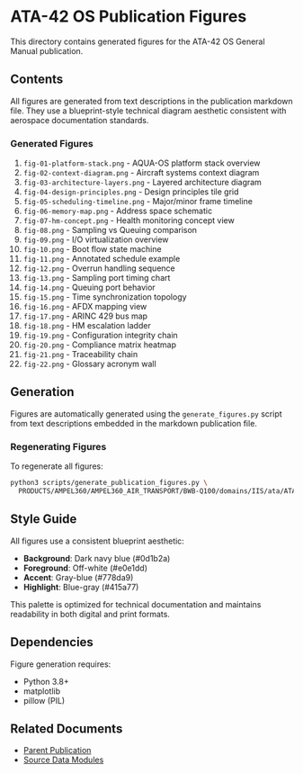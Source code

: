 # ATA-42 OS Publication Figures

This directory contains generated figures for the ATA-42 OS General Manual publication.

## Contents

All figures are generated from text descriptions in the publication markdown file. They use a blueprint-style technical diagram aesthetic consistent with aerospace documentation standards.

### Generated Figures

1. `fig-01-platform-stack.png` - AQUA-OS platform stack overview
2. `fig-02-context-diagram.png` - Aircraft systems context diagram  
3. `fig-03-architecture-layers.png` - Layered architecture diagram
4. `fig-04-design-principles.png` - Design principles tile grid
5. `fig-05-scheduling-timeline.png` - Major/minor frame timeline
6. `fig-06-memory-map.png` - Address space schematic
7. `fig-07-hm-concept.png` - Health monitoring concept view
8. `fig-08.png` - Sampling vs Queuing comparison
9. `fig-09.png` - I/O virtualization overview
10. `fig-10.png` - Boot flow state machine
11. `fig-11.png` - Annotated schedule example
12. `fig-12.png` - Overrun handling sequence
13. `fig-13.png` - Sampling port timing chart
14. `fig-14.png` - Queuing port behavior
15. `fig-15.png` - Time synchronization topology
16. `fig-16.png` - AFDX mapping view
17. `fig-17.png` - ARINC 429 bus map
18. `fig-18.png` - HM escalation ladder
19. `fig-19.png` - Configuration integrity chain
20. `fig-20.png` - Compliance matrix heatmap
21. `fig-21.png` - Traceability chain
22. `fig-22.png` - Glossary acronym wall

## Generation

Figures are automatically generated using the `generate_figures.py` script from text descriptions embedded in the markdown publication file.

### Regenerating Figures

To regenerate all figures:

```bash
python3 scripts/generate_publication_figures.py \
  PRODUCTS/AMPEL360/AMPEL360_AIR_TRANSPORT/BWB-Q100/domains/IIS/ata/ATA-42/os/S1000D/publications/PUB-A42-OS-GEN-00000-00.md
```

## Style Guide

All figures use a consistent blueprint aesthetic:
- **Background**: Dark navy blue (#0d1b2a)
- **Foreground**: Off-white (#e0e1dd)
- **Accent**: Gray-blue (#778da9)
- **Highlight**: Blue-gray (#415a77)

This palette is optimized for technical documentation and maintains readability in both digital and print formats.

## Dependencies

Figure generation requires:
- Python 3.8+
- matplotlib
- pillow (PIL)

## Related Documents

- [Parent Publication](../PUB-A42-OS-GEN-00000-00.md)
- [Source Data Modules](../dmodule/)
